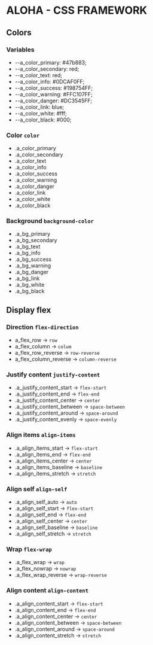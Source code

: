 # ALOHA - CSS FRAMEWORK #

## Colors ##

### Variables ###
+ --a_color_primary: #47b883;
+ --a_color_secondary: red;
+ --a_color_text: red;
+ --a_color_info: #0DCAF0FF;
+ --a_color_success: #198754FF;
+ --a_color_warning: #FFC107FF;
+ --a_color_danger: #DC3545FF;
+ --a_color_link: blue;
+ --a_color_white: #fff;
+ --a_color_black: #000;

### Color `color` ###
+ .a_color_primary
+ .a_color_secondary
+ .a_color_text
+ .a_color_info
+ .a_color_success
+ .a_color_warning
+ .a_color_danger
+ .a_color_link
+ .a_color_white
+ .a_color_black

### Background `background-color` ###
+ .a_bg_primary
+ .a_bg_secondary
+ .a_bg_text
+ .a_bg_info
+ .a_bg_success
+ .a_bg_warning
+ .a_bg_danger
+ .a_bg_link
+ .a_bg_white
+ .a_bg_black

## Display flex ##

### Direction `flex-direction` ###
+ a_flex_row -> `row`
+ a_flex_column -> `colum`
+ a_flex_row_reverse -> `row-reverse`
+ a_flex_column_reverse -> `column-reverse`

### Justify content `justify-content` ###
+ .a_justify_content_start -> `flex-start`
+ .a_justify_content_end -> `flex-end`
+ .a_justify_content_center -> `center`
+ .a_justify_content_between -> `space-between`
+ .a_justify_content_around -> `space-around`
+ .a_justify_content_evenly -> `space-evenly`

### Align items `align-items` ###
+ .a_align_items_start -> `flex-start`
+ .a_align_items_end -> `flex-end`
+ .a_align_items_center -> `center`
+ .a_align_items_baseline -> `baseline`
+ .a_align_items_stretch -> `stretch`

### Align self `align-self` ###
+ .a_align_self_auto -> `auto`
+ .a_align_self_start -> `flex-start`
+ .a_align_self_end -> `flex-end`
+ .a_align_self_center -> `center`
+ .a_align_self_baseline -> `baseline`
+ .a_align_self_stretch -> `stretch`

### Wrap `flex-wrap` ###
+ .a_flex_wrap -> `wrap`
+ .a_flex_nowrap -> `nowrap`
+ .a_flex_wrap_reverse -> `wrap-reverse`


### Align content `align-content` ###
+ .a_align_content_start -> `flex-start`
+ .a_align_content_end -> `flex-end`
+ .a_align_content_center -> `center`
+ .a_align_content_between -> `space-between`
+ .a_align_content_around -> `space-around`
+ .a_align_content_stretch -> `stretch`
